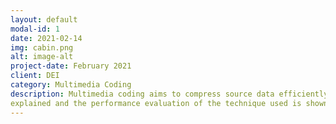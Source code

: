 ```yaml
---
layout: default
modal-id: 1
date: 2021-02-14
img: cabin.png
alt: image-alt
project-date: February 2021
client: DEI
category: Multimedia Coding
description: Multimedia coding aims to compress source data efficiently to transmit them using less bandwidth and to save the data in a more compact way. Many algorithms have been developed to relieve the constraints on storage space and transmission capacities and are currently used in products on the shelf. In this project, the steps of implementation of the LBG algorithm for CD-Quality audio signals are
explained and the performance evaluation of the technique used is shown.
---
```

